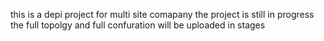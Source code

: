 this is a depi project for multi site comapany the project is still in progress the full topolgy and full confuration will be uploaded in stages 
